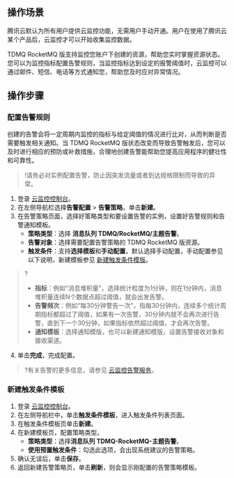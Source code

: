## 操作场景

腾讯云默认为所有用户提供云监控功能，无需用户手动开通。用户在使用了腾讯云某个产品后，云监控才可以开始收集监控数据。

TDMQ RocketMQ 版支持监控您账户下创建的资源，帮助您实时掌握资源状态。您可以为监控指标配置告警规则，当监控指标达到设定的报警阈值时，云监控可以通过邮件、短信、电话等方式通知您，帮助您及时应对异常情况。

## 操作步骤

### 配置告警规则

创建的告警会将一定周期内监控的指标与给定阈值的情况进行比对，从而判断是否需要触发相关通知。当 TDMQ RocketMQ 版状态改变而导致告警触发后，您可以及时进行相应的预防或补救措施，合理地创建告警能帮助您提高应用程序的健壮性和可靠性。

> !请务必对实例配置告警，防止因突发流量或者到达规格限制而导致的异常。

1. 登录 [云监控控制台](https://console.intl.cloud.tencent.com/monitor)。
2. 在左侧导航栏选择**告警配置** > **告警策略**，单击**新建**。
3. 在告警策略页面，选择好策略类型和要设置告警的实例，设置好告警规则和告警通知模板。
   - **策略类型**：选择 **消息队列 TDMQ/RocketMQ/主题告警**。
   - **告警对象**：选择需要配置告警策略的 TDMQ RocketMQ 版资源。
   - **触发条件**：支持**选择模板**和**手动配置**，默认选择手动配置，手动配置参见以下说明，新建模板参见 [新建触发条件模版](#新建触发条件模板)。
>?
> - **指标**：例如“消息堆积量”，选择统计粒度为1分钟，则在1分钟内，消息堆积量连续N个数据点超过阈值，就会出发告警。
> - **告警频次**：例如“每30分钟警告一次”，指每30分钟内，连续多个统计周期指标都超过了阈值，如果有一次告警，30分钟内就不会再次进行告警，直到下一个30分钟，如果指标依然超过阈值，才会再次告警。
> - **通知模板**：选择通知模版，也可以新建通知模版，设置告警接收对象和接收渠道。
4. 单击**完成**，完成配置。

>?有关告警的更多信息，请参见 [云监控告警服务](https://intl.cloud.tencent.com/document/product/248/38916)。

### 新建触发条件模板[](id:新建触发条件模板)

1. 登录 [云监控控制台](https://console.intl.cloud.tencent.com/monitor/)。
2. 在左侧导航栏中，单击**触发条件模板**，进入触发条件列表页面。
3. 在触发条件模板页单击**新建**。
4. 在新建模板页，配置策略类型。
   - **策略类型**：选择**消息队列 TDMQ-RocketMQ-主题告警**。
   - **使用预置触发条件**：勾选此选项，会出现系统建议的告警策略。
5. 确认无误后，单击**保存**。
6. 返回新建告警策略页，单击**刷新**，则会显示刚配置的告警策略模板。
